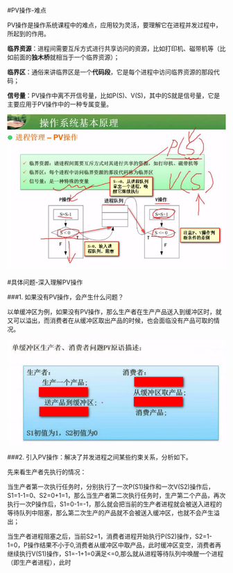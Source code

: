 #PV操作-难点

PV操作是操作系统课程中的难点，应用较为灵活，要理解它在进程并发过程中，所起到的作用。

**临界资源**：进程间需要互斥方式进行共享访问的资源，比如打印机、磁带机等（比如前面的**独木桥**就相当于一个临界资源）；

**临界区**：通俗来讲临界区是一个**代码段**，它是每个进程中访问临界资源的那段代码；

**信号量**：PV操作中离不开信号量，比如P(S)、V(S)，其中的S就是信号量，它是主要应用于PV操作中的一种专属变量。

![](/imgs/1.3.4-1PV操作.png)

#具体问题-深入理解PV操作

###1. 如果没有PV操作，会产生什么问题？

以单缓冲区为例，如果没有PV操作，那么生产者在生产产品送入到缓冲区时，就又可以溢出，而消费者在从缓冲区取出产品的时候，也会面临没有产品可取的情况。

![](/imgs/1.3.4-2深入理解PV操作.png)

###2. 引入PV操作：解决了并发进程之间某些约束关系，分析如下。


先来看生产者先执行的情况：

当生产者第一次执行任务时，分别执行了一次P(S1)操作和一次V(S2)操作后，S1=1-1=0、S2=0+1=1，那么当生产者第二次执行任务时，生产第二个产品，再次执行一次P操作后，S1=0-1=-1，那么就会把当前的生产者进程就会被送入进程的等待队列中阻塞，那么第二次生产的产品就不会被送入缓冲区，也就不会产生溢出；

当生产者进程阻塞之后，当前S2=1，消费者进程开始执行P(S2)操作，S2=1-1=0，P操作结果不小于0,消费者从缓冲区中取产品，此时缓冲区变空，消费者再继续执行V(S1)操作，S1=-1+1=0满足<=0,那么就从进程等待队列中唤醒一个进程（即生产者进程），此时